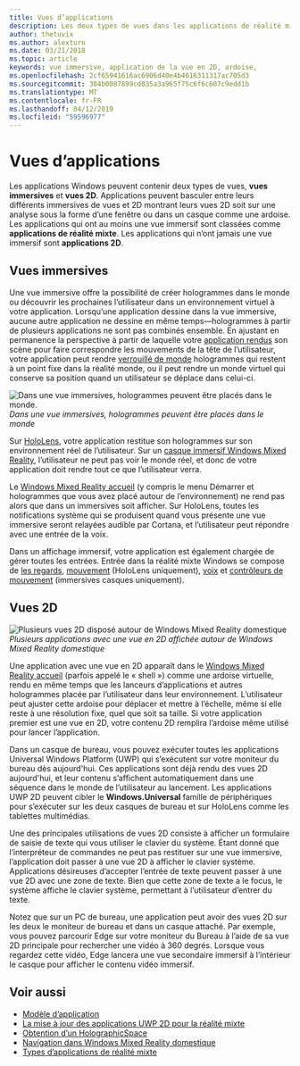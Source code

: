```yaml
---
title: Vues d’applications
description: Les deux types de vues dans les applications de réalité mixte Windows sont des vues immersives et 2D.
author: thetuvix
ms.author: alexturn
ms.date: 03/21/2018
ms.topic: article
keywords: vue immersive, application de la vue en 2D, ardoise,
ms.openlocfilehash: 2cf65941616ac6906d40e4b4616311317ac705d3
ms.sourcegitcommit: 384b0087899cd835a3a965f75c6f6c607c9edd1b
ms.translationtype: MT
ms.contentlocale: fr-FR
ms.lasthandoff: 04/12/2019
ms.locfileid: "59596977"
---
```

# <a name="app-views"></a>Vues d’applications

Les applications Windows peuvent contenir deux types de vues, **vues immersives** et **vues 2D**. Applications peuvent basculer entre leurs différents immersives de vues et 2D montrant leurs vues 2D soit sur une analyse sous la forme d’une fenêtre ou dans un casque comme une ardoise. Les applications qui ont au moins une vue immersif sont classées comme **applications de réalité mixte**. Les applications qui n’ont jamais une vue immersif sont **applications 2D**.

## <a name="immersive-views"></a>Vues immersives

Une vue immersive offre la possibilité de créer hologrammes dans le monde ou découvrir les prochaines l’utilisateur dans un environnement virtuel à votre application. Lorsqu’une application dessine dans la vue immersive, aucune autre application ne dessine en même temps&mdash;hologrammes à partir de plusieurs applications ne sont pas combinés ensemble. En ajustant en permanence la perspective à partir de laquelle votre [application rendus](rendering.md) son scène pour faire correspondre les mouvements de la tête de l’utilisateur, votre application peut rendre [verrouillé de monde](coordinate-systems.md) hologrammes qui restent à un point fixe dans la réalité monde, ou il peut rendre un monde virtuel qui conserve sa position quand un utilisateur se déplace dans celui-ci.

![Dans une vue immersives, hologrammes peuvent être placés dans le monde.](images/designoverview.jpg)<br>
*Dans une vue immersives, hologrammes peuvent être placés dans le monde*

Sur [HoloLens](hololens-hardware-details.md), votre application restitue son hologrammes sur son environnement réel de l’utilisateur. Sur un [casque immersif Windows Mixed Reality](immersive-headset-hardware-details.md), l’utilisateur ne peut pas voir le monde réel, et donc de votre application doit rendre tout ce que l’utilisateur verra.

Le [Windows Mixed Reality accueil](navigating-the-windows-mixed-reality-home.md) (y compris le menu Démarrer et hologrammes que vous avez placé autour de l’environnement) ne rend pas alors que dans un immersives soit afficher. Sur HoloLens, toutes les notifications système qui se produisent quand vous présente une vue immersive seront relayées audible par Cortana, et l’utilisateur peut répondre avec une entrée de la voix.

Dans un affichage immersif, votre application est également chargée de gérer toutes les entrées. Entrée dans la réalité mixte Windows se compose de [les regards](gaze.md), [mouvement](gestures.md) (HoloLens uniquement), [voix](voice-input.md) et [contrôleurs de mouvement](motion-controllers.md) (immersives casques uniquement).

## <a name="2d-views"></a>Vues 2D

![Plusieurs vues 2D disposé autour de Windows Mixed Reality domestique](images/teleportation-640px.png)<br>
*Plusieurs applications avec une vue en 2D affichée autour de Windows Mixed Reality domestique*

Une application avec une vue en 2D apparaît dans le [Windows Mixed Reality accueil](navigating-the-windows-mixed-reality-home.md) (parfois appelé le « shell ») comme une ardoise virtuelle, rendu en même temps que les lanceurs d’applications et autres hologrammes placée par l’utilisateur dans leur environnement. L’utilisateur peut ajuster cette ardoise pour déplacer et mettre à l’échelle, même si elle reste à une résolution fixe, quel que soit sa taille. Si votre application premier est une vue en 2D, votre contenu 2D remplira l’ardoise même utilisé pour lancer l’application.

Dans un casque de bureau, vous pouvez exécuter toutes les applications Universal Windows Platform (UWP) qui s’exécutent sur votre moniteur du bureau dès aujourd'hui. Ces applications sont déjà rendu des vues 2D aujourd'hui, et leur contenu s’affichent automatiquement dans une séquence dans le monde de l’utilisateur au lancement. Les applications UWP 2D peuvent cibler le **Windows.Universal** famille de périphériques pour s’exécuter sur les deux casques de bureau et sur HoloLens comme les tablettes multimédias.

Une des principales utilisations de vues 2D consiste à afficher un formulaire de saisie de texte qui vous utiliser le clavier du système. Étant donné que l’interpréteur de commandes ne peut pas restituer sur une vue immersive, l’application doit passer à une vue 2D à afficher le clavier système. Applications désireuses d’accepter l’entrée de texte peuvent passer à une vue 2D avec une zone de texte. Bien que cette zone de texte a le focus, le système affiche le clavier système, permettant à l’utilisateur d’entrer du texte.

Notez que sur un PC de bureau, une application peut avoir des vues 2D sur les deux le moniteur de bureau et dans un casque attaché. Par exemple, vous pouvez parcourir Edge sur votre moniteur du Bureau à l’aide de sa vue 2D principale pour rechercher une vidéo à 360 degrés. Lorsque vous regardez cette vidéo, Edge lancera une vue secondaire immersif à l’intérieur le casque pour afficher le contenu vidéo immersif.

## <a name="see-also"></a>Voir aussi

* [Modèle d’application](app-model.md)
* [La mise à jour des applications UWP 2D pour la réalité mixte](building-2d-apps.md)
* [Obtention d’un HolographicSpace](getting-a-holographicspace.md)
* [Navigation dans Windows Mixed Reality domestique](navigating-the-windows-mixed-reality-home.md)
* [Types d’applications de réalité mixte](types-of-mixed-reality-apps.md)
